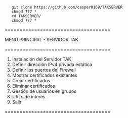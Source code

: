 
       git clone https://github.com/casper0169/TAKSERVER
       chmod 777 * 
       cd TAKSERVER/
       chmod 777 *

====================================

 MENÚ PRINCIPAL - SERVIDOR TAK
       
====================================

1. Instalación del Servidor TAK
2. Definir dirección IPv4 privada estática
3. Definir los puertos del Firewall
4. Mostrar certificados existentes
5. Crear certificados
6. Eliminar certificados
7. Gestión de usuarios en grupos
8. URLs de interés
9. Salir

====================================

